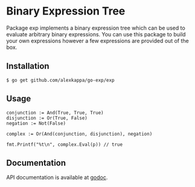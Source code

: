 # Binary Expression Tree

Package exp implements a binary expression tree which can be used to evaluate
arbitrary binary expressions. You can use this package to build your own
expressions however a few expressions are provided out of the box.

## Installation

```
$ go get github.com/alexkappa/go-exp/exp
```

## Usage

```
conjunction := And(True, True, True)
disjunction := Or(True, False)
negation := Not(False)

complex := Or(And(conjunction, disjunction), negation)

fmt.Printf("%t\n", complex.Eval(p)) // true
```

## Documentation

API documentation is available at [godoc](https://godoc.org/github.com/alexkappa/go-exp/exp).